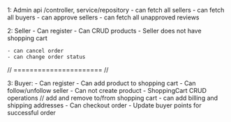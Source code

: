 1: Admin api /controller, service/repository
    - can fetch all sellers
    - can fetch all buyers
    - can approve sellers
    - can fetch all unapproved reviews


2: Seller
    - Can register
    - Can CRUD products
    - Seller does not have shopping cart
    


    - can cancel order
    - can change order status


// ====================== //

3: Buyer:
    - Can register
    - Can add product to shopping cart
    - Can follow/unfollow seller
    - Can not create product
    - ShoppingCart CRUD operations // add and remove to/from shopping cart
    - can add billing and shipping addresses
    - Can checkout order
    - Update buyer points for successful order